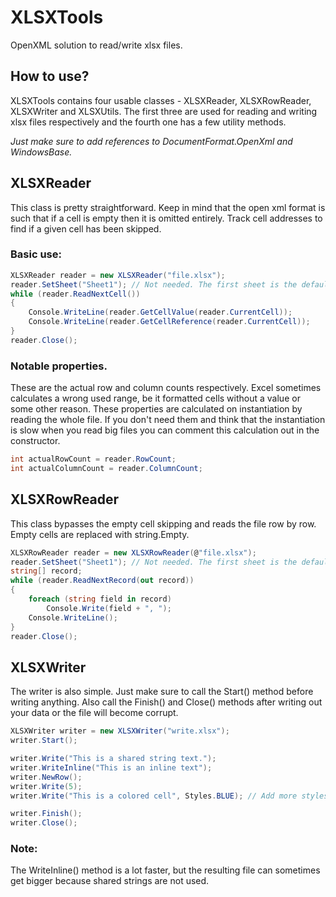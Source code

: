 # XLSXTools
OpenXML solution to read/write xlsx files.

## How to use?
XLSXTools contains four usable classes - XLSXReader, XLSXRowReader, XLSXWriter and XLSXUtils. 
The first three are used for reading and writing xlsx files respectively and the fourth one 
has a few utility methods. 

<i>Just make sure to add references to DocumentFormat.OpenXml and WindowsBase.</i>

## XLSXReader
This class is pretty straightforward. 
Keep in mind that the open xml format is such that if a cell is empty then it is omitted
entirely. Track cell addresses to find if a given cell has been skipped.

### Basic use:
```C#
XLSXReader reader = new XLSXReader("file.xlsx");
reader.SetSheet("Sheet1"); // Not needed. The first sheet is the default one.
while (reader.ReadNextCell())
{
    Console.WriteLine(reader.GetCellValue(reader.CurrentCell));
    Console.WriteLine(reader.GetCellReference(reader.CurrentCell));
}
reader.Close();
```

### Notable properties.
These are the actual row and column counts respectively. Excel sometimes calculates a wrong
used range, be it formatted cells without a value or some other reason. These properties are 
calculated on instantiation by reading the whole file. If you don't need them and think that
the instantiation is slow when you read big files you can comment this calculation out in the
constructor.
```C#
int actualRowCount = reader.RowCount;
int actualColumnCount = reader.ColumnCount;
```

## XLSXRowReader
This class bypasses the empty cell skipping and reads the file row by row.
Empty cells are replaced with string.Empty.
```C#
XLSXRowReader reader = new XLSXRowReader(@"file.xlsx");
reader.SetSheet("Sheet1"); // Not needed. The first sheet is the default one.
string[] record;
while (reader.ReadNextRecord(out record))
{
    foreach (string field in record)
        Console.Write(field + ", ");
    Console.WriteLine();
}
reader.Close();
```

## XLSXWriter
The writer is also simple. Just make sure to call the Start() method before
writing anything. Also call the Finish() and Close() methods after writing out
your data or the file will become corrupt.

```C#
XLSXWriter writer = new XLSXWriter("write.xlsx");
writer.Start();

writer.Write("This is a shared string text.");
writer.WriteInline("This is an inline text");
writer.NewRow();
writer.Write(5);
writer.Write("This is a colored cell", Styles.BLUE); // Add more styles in XLSXWriter's "WriteWorkbookStylesPart" method.

writer.Finish();
writer.Close();
```
### Note:
The WriteInline() method is a lot faster, but the resulting file can sometimes get 
bigger because shared strings are not used.


